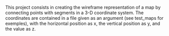 This project consists in creating the wireframe representation of a map by connecting points with segments in a 3-D  coordinate system. 
The coordinates are contained in a file given as an argument (see test_maps for exemples), with the horizontal position as x, the vertical position as y, and the value as z.
